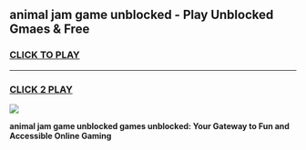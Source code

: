 
## animal jam game unblocked - Play Unblocked Gmaes & Free
<h3>
<a href="https://news.freeplayer.one?title=animal_jam_game_unblocked&ref=16F">CLICK TO PLAY</a></h3>
<hr>

<h3>
<a href="https://news.freeplayer.one?title=animal_jam_game_unblocked&ref=16F">CLICK 2 PLAY</a>
  
</h3>

<a href="https://news.freeplayer.one?title=animal_jam_game_unblocked&ref=16F/"><img src="https://clearcache.store/games.png"></a>


**animal jam game unblocked games unblocked: Your Gateway to Fun and Accessible Online Gaming**
